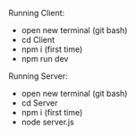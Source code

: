 Running Client:
  - open new terminal (git bash)
  - cd Client
  - npm i (first time)
  - npm run dev

Running Server:
  - open new terminal (git bash)
  - cd Server
  - npm i (first time)
  - node server.js
